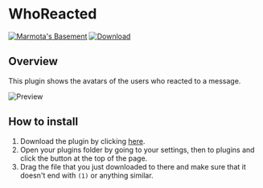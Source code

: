 # WhoReacted
[![Marmota's Basement](https://discordapp.com/api/guilds/514185816315265068/widget.png)](https://discord.gg/z6Yx9A8VDR)
[![Download](https://img.shields.io/badge/dynamic/json?color=%239564ff&label=download&prefix=v&query=version&url=https://raw.githubusercontent.com/jaimeadf/BetterDiscordPlugins/develop/src/WhoReacted/manifest.json)](https://betterdiscord.net/ghdl?url=https://github.com/jaimeadf/BetterDiscordPlugins/blob/develop/dist/WhoReacted/WhoReacted.plugin.js)

## Overview

This plugin shows the avatars of the users who reacted to a message.

![Preview](https://i.imgur.com/Gg56Z1v.png)

## How to install

1. Download the plugin by clicking [here](https://betterdiscord.net/ghdl?url=https://github.com/jaimeadf/BetterDiscordPlugins/blob/develop/dist/WhoReacted/WhoReacted.plugin.js).
2. Open your plugins folder by going to your settings, then to plugins and click the button at the top of the page.
3. Drag the file that you just downloaded to there and make sure that it doesn't end with `(1)` or anything similar.

